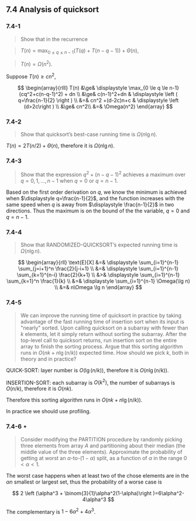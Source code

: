 ## 7.4 Analysis of quicksort

### 7.4-1

> Show that in the recurrence 

> $\displaystyle T(n) = \max_{0 \le q \le n-1}(T(q)+T(n-q-1)) + \Theta(n)$,

> $T(n) = \Omega(n^2)$.

Suppose $T(n) \ge cn^2$,

$$
\begin{array}{rlll}
T(n) &\ge& \displaystyle \max_{0 \le q \le n-1}(cq^2+c(n-q-1)^2) + dn \\
&\ge&  c(n-1)^2+dn & \displaystyle \left ( q=\frac{n-1}{2} \right ) \\
&=& cn^2 +(d-2c)n+c & \displaystyle \left (d>2c\right ) \\
&\ge& cn^2\\
&=& \Omega(n^2)
\end{array}
$$

### 7.4-2

> Show that quicksort’s best-case running time is $\Omega(n \lg n)$.

$T(n)=2T(n/2)+\Theta(n)$, therefore it is $\Omega(n \lg n)$.

### 7.4-3

> Show that the expression $q^2+(n-q-1)^2$ achieves a maximum over $q=0,1, \dots, n-1$ when $q=0$ or $q=n-1$.

Based on the first order derivation on $q$, we know the minimum is achieved when $\displaystyle q=\frac{n-1}{2}$, and the function increases with the same speed when $q$ is away from $\displaystyle \frac{n-1}{2}$ in two directions. Thus the maximum is on the bound of the the variable, $q=0$ and $q=n-1$.

### 7.4-4

> Show that RANDOMIZED-QUICKSORT’s expected running time is $\Omega(n \lg n)$.

$$
\begin{array}{rll}
\text{E}[X] &=& \displaystyle \sum_{i=1}^{n-1} \sum_{j=i+1}^n \frac{2}{j-i+1} \\
&=& \displaystyle \sum_{i=1}^{n-1} \sum_{k=1}^{n-i} \frac{2}{k+1} \\
&>& \displaystyle \sum_{i=1}^{n-1} \sum_{k=1}^n \frac{1}{k} \\
&=& \displaystyle \sum_{i=1}^{n-1} \Omega(\lg n) \\
&=& n\Omega \lg n
\end{array}
$$

### 7.4-5

> We can improve the running time of quicksort in practice by taking advantage of the fast running time of insertion sort when its input is "nearly" sorted. Upon calling quicksort on a subarray with fewer than $k$ elements, let it simply return without sorting the subarray. After the top-level call to quicksort returns, run insertion sort on the entire array to finish the sorting process. Argue that this sorting algorithm runs in $O(nk + n \lg(n/k))$ expected time. How should we pick $k$, both in theory and in practice?

QUICK-SORT: layer number is $O(\lg (n/k))$, therefore it is $O(n \lg (n/k))$.

INSERTION-SORT: each subarray is $O(k^2)$, the number of subarrays is $O(n/k)$, therefore it is $O(nk)$.

Therefore this sorting algorithm runs in $O(nk + n \lg(n/k))$.

In practice we should use profiling.

### 7.4-6 $\star$

> Consider modifying the PARTITION procedure by randomly picking three elements from array $A$ and partitioning about their median (the middle value of the three elements). Approximate the probability of getting at worst an $\alpha$-to-$(1-\alpha)$ split, as a function of $\alpha$ in the range $0 < \alpha < 1$.

The worst case happens when at least two of the chose elements are in the $\alpha n$ smallest or largest set, thus the probability of a worse case is 

$$
2 \left (\alpha^3 + \binom{3}{1}\alpha^2(1-\alpha)\right )=6\alpha^2-4\alpha^3
$$

The complementary is $1-6\alpha^2+4\alpha^3$.
